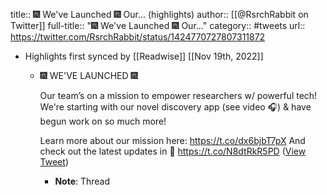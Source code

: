 title:: 🎆 We've Launched 🎆 Our... (highlights)
author:: [[@RsrchRabbit on Twitter]]
full-title:: "🎆 We've Launched 🎆 Our..."
category:: #tweets
url:: https://twitter.com/RsrchRabbit/status/1424770727807311872

- Highlights first synced by [[Readwise]] [[Nov 19th, 2022]]
	- 🎆 WE'VE LAUNCHED 🎆
	  
	  Our team’s on a mission to empower researchers w/ powerful tech! We're starting with our novel discovery app (see video 🎧) & have begun work on so much more! 
	  
	  Learn more about our mission here: https://t.co/dx6bjbT7pX And check out the latest updates in 🧵 https://t.co/N8dtRkR5PD ([View Tweet](https://twitter.com/RsrchRabbit/status/1424770727807311872))
		- **Note**: Thread